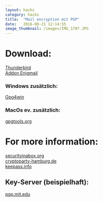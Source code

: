 ```yaml
---
layout: hacks
category: hacks
title:  "Mail encryption mit PGP"
date:   2016-08-21 12:14:55
image_thumbnail: /images/IMG_1707.JPG
---
```



# Download:  
[Thunderbird][4]   
[Addon Enigmail][6]   

### Windows zusätzlich:  
[Gpg4win][7]

### MacOs ev. zusätzlich:   
[gpgtools.org][8]

# For more information:  
[securityinabox.org][1]  
[cryptoparty-hamburg.de][2]   
[keepass.info][5]   

## Key-Server (beispielhaft):  
[pgp.mit.edu][3]


[1]: https://securityinabox.org
[2]: https://slides.cryptoparty-hamburg.de
[3]: https://pgp.mit.edu/
[4]: https://www.mozilla.org/en-US/thunderbird/all/
[5]: http://keepass.info/
[6]: https://addons.mozilla.org/de/thunderbird/addon/enigmail/
[7]: http://gpg4win.org/download.html
[8]: https://gpgtools.org/
